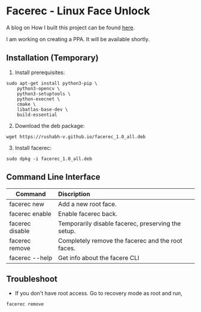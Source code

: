 
# Facerec - Linux Face Unlock

A blog on How I built this project can be found [here](https://medium.com/analytics-vidhya/how-i-built-face-unlock-for-ubuntu-linux-a2b769d1fbc1).

I am working on creating a PPA. It will be available shortly.

## Installation (Temporary)

1. Install prerequisites:

```
sudo apt-get install python3-pip \
    python3-opencv \
    python3-setuptools \
    python-execnet \
    cmake \
    libatlas-base-dev \
    build-essential
```

2. Download the deb package:

```
wget https://rushabh-v.github.io/facerec_1.0_all.deb
```

3. Install facerec:

```
sudo dpkg -i facerec_1.0_all.deb
```

## Command Line Interface

| Command | Discription |
|---------|:------------|
| facerec new | Add a new root face.|
| facerec enable | Enable facerec back.|
| facerec disable | Temporarily disable facerec, preserving the setup. |
| facerec remove | Completely remove the facerec and the root faces.  |
| facerec --help | Get info about the facere CLI |



## Troubleshoot

* If you don't have root access. Go to recovery mode as root and run,

```
facerec remove
```


